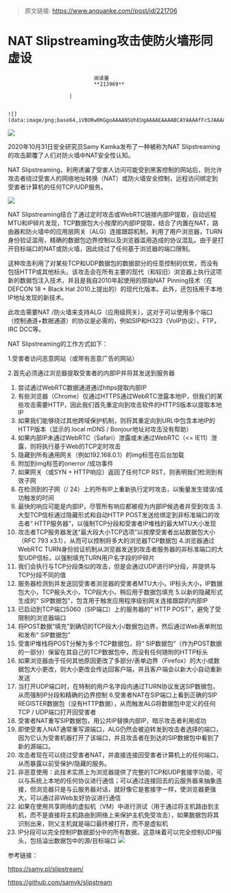 > 原文链接: https://www.anquanke.com//post/id/221706 


# NAT Slipstreaming攻击使防火墙形同虚设


                                阅读量   
                                **213969**
                            
                        |
                        
                                                                                                                                    ![](data:image/png;base64,iVBORw0KGgoAAAANSUhEUgAAAAEAAAABCAYAAAAfFcSJAAAAAXNSR0IArs4c6QAAAARnQU1BAACxjwv8YQUAAAAJcEhZcwAADsQAAA7EAZUrDhsAAAANSURBVBhXYzh8+PB/AAffA0nNPuCLAAAAAElFTkSuQmCC)
                                                                                            



[![](https://p3.ssl.qhimg.com/t01d8216d5d0ade810f.jpg)](https://p3.ssl.qhimg.com/t01d8216d5d0ade810f.jpg)



2020年10月31日安全研究员Samy Kamka发布了一种被称为NAT Slipstreaming的攻击颠覆了人们对防火墙中NAT安全性认知。

NAT Slipstreaming，利用诱骗了受害人访问可能受到黑客控制的网站后，则允许攻击者绕过受害人的网络地址转换（NAT）或防火墙安全控制，远程访问绑定到受害者计算机的任何TCP/UDP服务。

[![](https://p5.ssl.qhimg.com/t01cf83f80403f1f6b2.png)](https://p5.ssl.qhimg.com/t01cf83f80403f1f6b2.png)

NAT Slipstreaming结合了通过定时攻击或WebRTC链接内部IP提取，自动远程MTU和IP碎片发现，TCP数据包大小按摩的内部IP提取，结合了内置在NAT，路由器和防火墙中的应用层网关（ALG）连接跟踪机制，利用了用户浏览器，TURN身份验证滥用，精确的数据包边界控制以及浏览器滥用造成的协议混乱。由于是打开目标端口的NAT或防火墙，因此绕过了任何基于浏览器的端口限制。

这种攻击利用了对某些TCP和UDP数据包的数据部分的任意控制的优势，而没有包括HTTP或其他标头。该攻击会在所有主要的现代（和较旧）浏览器上执行这项新的数据包注入技术，并且是我自2010年起使用的原始NAT Pinning技术（在DEFCON 18 + Black Hat 2010上提出的）的现代化版本。此外，还包括用于本地IP地址发现的新技术。

此攻击需要NAT /防火墙来支持ALG（应用级网关），这对于可以使用多个端口（控制通道+数据通道）的协议是必需的，例如SIP和H323（VoIP协议），FTP，IRC DCC等。

NAT Slipstreaming的工作方式如下：

1.受害者访问恶意网站（或带有恶意广告的网站）

2.首先必须通过浏览器提取受害者的内部IP并将其发送到服务器
1. 尝试通过WebRTC数据通道通过https提取内部IP
1. 有些浏览器（Chrome）仅通过HTTPS通过WebRTC泄露本地IP，但我们的某些攻击需要HTTP，因此我们首先重定向到攻击软件的HTTPS版本以提取本地IP
1. 如果我们能够绕过其他跨域保护机制，则将其重定向到URL中包含本地IP的HTTP版本（显示的.local mDNS / Bonjour地址对攻击没有帮助）
1. 如果内部IP未通过WebRTC（Safari）泄露或未通过WebRTC（&lt;= IE11）泄露，则将执行基于Web的TCP定时攻击
1. 隐藏到所有通用网关（例如192.168.0.1）的img标签在后台加载
1. 附加到img标签的onerror /成功事件
1. 如果网关（或SYN + HTTP响应）返回了任何TCP RST，则表明我们检测到有效子网
1. 在检测到的子网（/ 24）上的所有IP上重新执行定时攻击，以衡量发生错误/成功触发的时间
1. 最快的响应可能是内部IP，尽管所有响应都被视为内部IP候选者并受到攻击
3.大型TCP信标通过隐藏形式和自动HTTP POST发送给绑定到非标准端口的攻击者“ HTTP服务器”，以强制TCP分段和受害者IP堆栈的最大MTU大小发现
1. 攻击者TCP服务器发送“最大段大小TCP选项”以按摩受害者出站数据包大小（RFC 793 x3.1），从而可以控制将多大的浏览器TCP数据包
4.浏览器通过WebRTC TURN身份验证机制从浏览器发送到攻击者服务器的非标准端口的大型UDP信标，以强制填充TURN用户名字段的IP碎片
1. 我们会执行与TCP分段类似的攻击，但是会通过UDP进行IP分段，并提供与TCP分段不同的值
1. 服务器检测到并发送回受害者浏览器的受害者MTU大小，IP标头大小，IP数据包大小，TCP报头大小，TCP段大小，稍后用于数据包填充
5.以新的隐藏形式生成的“ SIP数据包”，包含用于触发应用程序级别网关连接跟踪的内部IP
1. 已启动到TCP端口5060（SIP端口）上的服务器的“ HTTP POST”，避免了受限制的浏览器端口
1. 将POST数据“填充”到确切的TCP段大小/数据包边界，然后通过Web表单附加和发布“ SIP数据包”
1. 受害IP堆栈将POST分解为多个TCP数据包，将“ SIP数据包”（作为POST数据的一部分）保留在其自己的TCP数据包中，而没有任何随附的HTTP标头
1. 如果浏览器由于任何其他原因更改了多部分/表单边界（Firefox）的大小或数据包大小更改，则大小更改会传达回客户端，并且客户端会以新大小自动重新发送
1. 当打开UDP端口时，在特制的用户名字段内通过TURN协议发送SIP数据包，从而强制IP分段和精确的边界控制
6.受害者NAT在SIP端口上看到正确的SIP REGISTER数据包（没有HTTP数据），从而触发ALG将数据包中定义的任何TCP / UDP端口打开回受害者
1. 受害者NAT重写SIP数据包，用公共IP替换内部IP，暗示攻击者利用成功
1. 即使受害人NAT通常重写源端口，ALG仍然会被迫转发到攻击者选择的端口，因为它认为受害机器打开了该端口，并且攻击者在到达的SIP数据包中看到了新的源端口。
1. 攻击者现在可以绕过受害者NAT，并直接连接回受害者计算机上的任何端口，从而暴露以前受保护/隐藏的服务。
1. 非恶意使用：此技术实质上为浏览器提供了完整的TCP和UDP套接字功能，可以与系统上本地的任何协议进行通信；可以通过连接回去的云服务器来抽象连接，但浏览器只是与云服务器对话，就好像它是套接字一样，使浏览器更强大，可以通过非Web友好协议进行通信
1. 如果在使用共享网络的虚拟机（VM）中进行测试（用于通过将主机路由到主机，而不是直接将主机路由到网络上来保护主机免受攻击），如果数据包将其识别出来，则父主机就是端口最终被打开，而不是虚拟机
1. IP分段可以完全控制IP数据部分中的所有数据，这意味着可以完全控制UDP报头，包括溢出数据包中的源/目标端口
[![](https://p3.ssl.qhimg.com/t019502a93fc38ed28e.png)](https://p3.ssl.qhimg.com/t019502a93fc38ed28e.png)

参考链接：

https://samy.pl/slipstream/

https://github.com/samyk/slipstream
